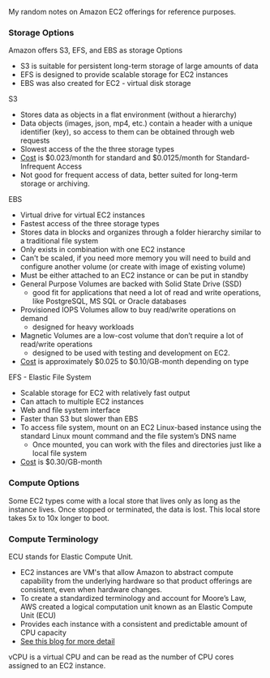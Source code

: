 My random notes on Amazon EC2 offerings for reference purposes.

### Storage Options

Amazon offers S3, EFS, and EBS as storage Options
- S3 is suitable for persistent long-term storage of large amounts of data
- EFS is designed to provide scalable storage for EC2 instances
- EBS was also created for EC2 - virtual disk storage

S3
- Stores data as objects in a flat environment (without a hierarchy)
- Data objects (images, json, mp4, etc.) contain a header with a unique identifier (key), so access to them can be obtained through web requests
- Slowest access of the the three storage types
- [Cost](https://aws.amazon.com/s3/pricing/) is $0.023/month for standard and $0.0125/month for Standard-Infrequent Access
- Not good for frequent access of data, better suited for long-term storage or archiving.

EBS
- Virtual drive for virtual EC2 instances
- Fastest access of the three storage types
- Stores data in blocks and organizes through a folder hierarchy similar to a traditional file system
- Only exists in combination with one EC2 instance
- Can't be scaled, if you need more memory you will need to build and configure another volume (or create with image of existing volume)
- Must be either attached to an EC2 instance or can be put in standby
- General Purpose Volumes are backed with Solid State Drive (SSD)
    * good fit for applications that need a lot of read and write operations, like PostgreSQL, MS SQL or Oracle databases
- Provisioned IOPS Volumes allow to buy read/write operations on demand
    * designed for heavy workloads
- Magnetic Volumes are a low-cost volume that don’t require a lot of read/write operations
    * designed to be used with testing and development on EC2.
- [Cost](https://aws.amazon.com/ebs/pricing/) is approximately $0.025 to $0.10/GB-month depending on type

EFS - Elastic File System
- Scalable storage for EC2 with relatively fast output
- Can attach to multiple EC2 instances
- Web and file system interface
- Faster than S3 but slower than EBS
- To access file system, mount on an EC2 Linux-based instance using the standard Linux mount command and the file system’s DNS name
    * Once mounted, you can work with the files and directories just like a local file system
- [Cost](https://aws.amazon.com/efs/pricing/) is $0.30/GB-month

### Compute Options

Some EC2 types come with a local store that lives only as long as the instance lives. Once stopped or terminated, the data is lost. This local store takes 5x to 10x longer to boot.

### Compute Terminology
ECU stands for Elastic Compute Unit.
- EC2 instances are VM's that allow Amazon to abstract compute capability from the underlying hardware so that product offerings are consistent, even when hardware changes.
- To create a standardized terminology and account for Moore’s Law, AWS created a logical computation unit known as an Elastic Compute Unit (ECU)
- Provides each instance with a consistent and predictable amount of CPU capacity
- [See this blog for more detail](https://www.datadoghq.com/blog/are-all-aws-ecu-created-equal/)

vCPU is a virtual CPU and can be read as the number of CPU cores assigned to an EC2 instance.  
